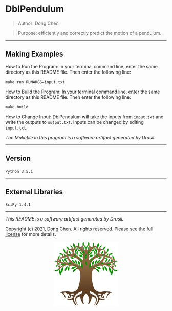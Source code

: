 # DblPendulum 
> Author: Dong Chen

> Purpose: efficiently and correctly predict the motion of a pendulum.

------------------------------------------------------------
## Making Examples 
 How to Run the Program:
In your terminal command line, enter the same directory as this README file. Then enter the following line:
```
make run RUNARGS=input.txt
```

How to Build the Program:
In your terminal command line, enter the same directory as this README file. Then enter the following line:
```
make build
```

How to Change Input:
DblPendulum will take the inputs from `input.txt` and write the outputs to `output.txt`.
Inputs can be changed by editing `input.txt`.

*The Makefile in this program is a software artifact generated by Drasil.*

------------------------------------------------------------
## Version 
 `Python 3.5.1`

------------------------------------------------------------
## External Libraries 
 `SciPy 1.4.1`

------------------------------------------------------------
*This README is a software artifact generated by Drasil.*

Copyright (c) 2021, Dong Chen. All rights reserved. Please see the [full license](https://github.com/JacquesCarette/Drasil/blob/4b9ad0a3016fecb3c7a2aa82ab142f9e805b5cc8/LICENSE) for more details.

<p align="center">
<img src="../../../../drasil-website/WebInfo/images/Icon.png" alt="Drasil Tree" width="200" />
</p>
